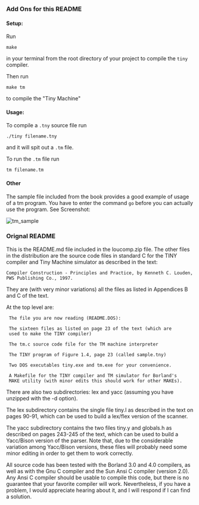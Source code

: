 ### Add Ons for this README
#### Setup: 
Run
```
make
```
in your terminal from the root directory  of your project to compile the `tiny` compiler.

Then run 
```
make tm
```
to compile the "Tiny Machine"

#### Usage:
To compile a `.tny` source file run
```
./tiny filename.tny
```
and it will spit out a `.tm` file.

To run the `.tm` file run
```
tm filename.tm
```

#### Other
The sample file included from the book provides a good example of usage of a tm program. You have to enter the command `go` before you can actually use the program. See Screenshot:

![tm_sample](https://github.com/kadenslater95/tiny/assets/145864590/60f52d82-93cf-4f6c-a5ef-18409a5803a7)




### Orignal README
This is the README.md file included in the loucomp.zip file.
The other files in the distribution are the source code files 
in standard C for the TINY compiler and Tiny Machine simulator
as described in the text:

	Compiler Construction - Principles and Practice, by Kenneth C. Louden,
	PWS Publishing Co., 1997.

They are (with very minor variations) all the files as listed in Appendices
B and C of the text.

At the top level are:

     The file you are now reading (README.DOS):

     The sixteen files as listed on page 23 of the text (which are
     used to make the TINY compiler)

     The tm.c source code file for the TM machine interpreter

     The TINY program of Figure 1.4, page 23 (called sample.tny)

     Two DOS executables tiny.exe and tm.exe for your convenience.

     A Makefile for the TINY compiler and TM simulator for Borland's
     MAKE utility (with minor edits this should work for other MAKEs).

There are also two subdirectories: lex and yacc (assuming you have
unzipped with the -d option).

The lex subdirectory contains the single file tiny.l
as described in the text on pages 90-91, which can be used to build
a lex/flex version of the scanner.

The yacc subdirectory contains the two files tiny.y and globals.h 
as described on pages 243-245 of the text, which can be used 
to build a Yacc/Bison version of the parser. Note that, due to
the considerable variation among Yacc/Bison versions, these files
will probably need some minor editing in order to get them to
work correctly.

All source code has been tested with the Borland 3.0 and 4.0 compilers,
as well as with the Gnu C compiler and the Sun Ansi C compiler (version 2.0).
Any Ansi C compiler should be usable to compile this code, but there is
no guarantee that your favorite compiler will work. Nevertheless, if you
have a problem, I would appreciate hearing about it, and I will respond if I
can find a solution.

